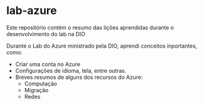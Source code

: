 # lab-azure
Este repositório contém o resumo das lições aprendidas durante o desenvolvimento do lab na DIO

 Durante o Lab do Azure ministrado pela DIO, aprendi conceitos inportantes, como:
- Criar uma conta no Azure
- Configurações de idioma, tela, entre outras.
- Breves resumos de alguns dos recursos do Azure:
  - Computação
  - Migração
  - Redes
 
